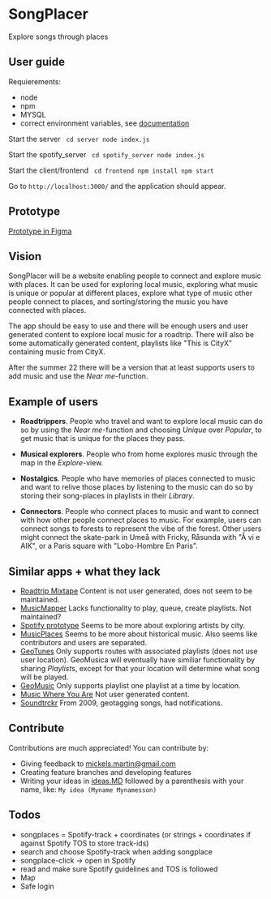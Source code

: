# SongPlacer
Explore songs through places

## User guide
Requierements:
* node 
* npm
* MYSQL
* correct environment variables, see [documentation](https://github.com/schmkls/SongPlacer/blob/main/documentation.md)

Start the server 
<code>
    cd server
    node index.js
</code>

Start the spotify_server 
<code>
    cd spotify_server
    node index.js
</code>

Start the client/frontend
<code>
    cd frontend
    npm install
    npm start
</code>

Go to <code>http://localhost:3000/</code> and the application should appear. 


## Prototype
[Prototype in Figma](https://www.figma.com/proto/GMXkqlo1kXkc7yVs8LngPi/SongPlacer?node-id=268%3A661&scaling=scale-down&page-id=0%3A1&starting-point-node-id=268%3A661&show-proto-sidebar=1)


## Vision
SongPlacer will be a website enabling people to connect and explore music with places. It can be used for exploring local music, exploring what music
is unique or popular at different places, explore what type of music other people connect to places, and sorting/storing the music you have connected 
with places. 

The app should be easy to use and there will be enough users and user generated content to explore local music for a roadtrip. There will also be some automatically generated content, playlists like "This is CityX" containing music from CityX.

After the summer 22 there will be a version that at least supports users to add music and use the *Near me*-function.  

## Example of users
- **Roadtrippers**. People who travel and want to explore local music can do so by using the *Near me*-function and choosing *Unique* over *Popular*,
to get music that is unique for the places they pass. 

- **Musical explorers**. People who from home explores music through the map in the *Explore*-view. 

- **Nostalgics**. People who have memories of places connected to music and want to relive those places by listening to the music can do so by 
storing their song-places in playlists in their *Library*.

- **Connectors**. People who connect places to music and want to connect with how other people connect places to music. For example, users can connect 
songs to forests to represent the vibe of the forest. Other users might connect the skate-park in Umeå with Fricky, Råsunda with "Å vi e AIK", or a Paris 
square with "Lobo-Hombre En Paris".  


## Similar apps + what they lack
- [Roadtrip Mixtape](https://developer.spotify.com/community/showcase/roadtrip-mixtape/) Content is not user generated, does not seem to be maintained. 
- [MusicMapper](https://thenextweb.com/news/musicmapper-app-is-for-music-loving-geo-location-fanatics) Lacks functionality to play, queue, create playlists. 
Not maintained?
- [Spotify prototype](https://bootcamp.uxdesign.cc/ui-case-study-discover-local-artists-with-spotify-local-scene-92f11c39edae) Seems to be more about 
exploring artists by city. 
- [MusicPlaces](https://musicplaces.org/es) Seems to be more about historical music. Also seems like contributors and users are separated. 
- [GeoTunes](https://github.com/kainan54/Mod4-project-geoTunes) Only supports routes with associated playlists (does not use user location). GeoMusica will eventually have similiar functionality by sharing *Playlist*s, except for that your location will determine what song will be played. 
- [GeoMusic](https://github.com/soo-park/geomusic) Only supports playlist one playlist at a time by location. 
- [Music Where You Are](https://www.musicwhereyouare.com/) Not user generated content. 
- [Soundtrckr](https://www.wired.com/2009/12/soundtrckr-is-spot-on-like-a-location-aware-pandora/) From 2009, geotagging songs, had notifications. 

## Contribute 
Contributions are much appreciated! You can contribute by:
- Giving feedback to mickels.martin@gmail.com
- Creating feature branches and developing features
- Writing your ideas in [ideas.MD](https://github.com/schmkls/GeoMusica/blob/dev/ideas.MD) followed by a parenthesis with your name, like: `My idea (Myname Mynamesson)`

## Todos
* songplaces = Spotify-track + coordinates (or strings + coordinates if against Spotify TOS to store track-ids)
* search and choose Spotify-track when adding songplace
* songplace-click -> open in Spotify
* read and make sure Spotify guidelines and TOS is followed
* Map
* Safe login
